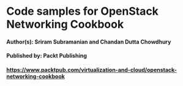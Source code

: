 # Code samples for OpenStack Networking Cookbook
#### Author(s): Sriram Subramanian and Chandan Dutta Chowdhury
#### Published by: Packt Publishing

#### https://www.packtpub.com/virtualization-and-cloud/openstack-networking-cookbook
